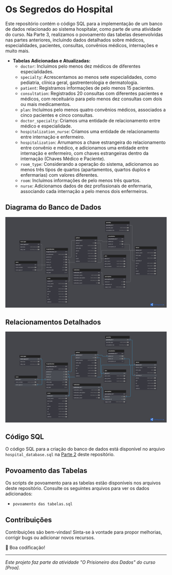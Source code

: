 # Os Segredos do Hospital

Este repositório contém o código SQL para a implementação de um banco de dados relacionado ao sistema hospitalar, como parte de uma atividade do curso. Na Parte 3, realizamos o povoamento das tabelas desenvolvidas nas partes anteriores, incluindo dados detalhados sobre médicos, especialidades, pacientes, consultas, convênios médicos, internações e muito mais.

- **Tabelas Adicionadas e Atualizadas:**
  - `doctor`: Incluímos pelo menos dez médicos de diferentes especialidades.
  - `specialty`: Acrescentamos ao menos sete especialidades, como pediatria, clínica geral, gastrenterologia e dermatologia.
  - `patient`: Registramos informações de pelo menos 15 pacientes.
  - `consultation`: Registrados 20 consultas com diferentes pacientes e médicos, com receituário para pelo menos dez consultas com dois ou mais medicamentos.
  - `plan`: Incluímos pelo menos quatro convênios médicos, associados a cinco pacientes e cinco consultas.
  - `doctor_specialty`: Criamos uma entidade de relacionamento entre médico e especialidade.
  - `hospitalization_nurse`: Criamos uma entidade de relacionamento entre internação e enfermeiro.
  - `hospitalization`: Arrumamos a chave estrangeira do relacionamento entre convênio e médico, e adicionamos uma entidade entre internação e enfermeiro, com chaves estrangeiras dentro da internação (Chaves Médico e Paciente).
  - `room_type`: Considerando a operação do sistema, adicionamos ao menos três tipos de quartos (apartamentos, quartos duplos e enfermarias) com valores diferentes.
  - `room`: Incluímos informações de pelo menos três quartos.
  - `nurse`: Adicionamos dados de dez profissionais de enfermaria, associando cada internação a pelo menos dois enfermeiros.
  
## Diagrama do Banco de Dados 
![Diagrama Completo](https://github.com/SamDevFocus/Proa_Trabalhos/raw/master/O%20Hospital%20Fundamental%20-%20Parte%202/1.jpg) 
## Relacionamentos Detalhados 
![Relacionamentos Detalhados](https://github.com/SamDevFocus/Proa_Trabalhos/raw/master/O%20Hospital%20Fundamental%20-%20Parte%202/2.jpg)

## Código SQL

O código SQL para a criação do banco de dados está disponível no arquivo `hospital_database.sql` na [Parte 2](link_para_parte_2_do_repositorio) deste repositório.

## Povoamento das Tabelas

Os scripts de povoamento para as tabelas estão disponíveis nos arquivos deste repositório. Consulte os seguintes arquivos para ver os dados adicionados:

- `povoamento das tabelas.sql`

## Contribuições

Contribuições são bem-vindas! Sinta-se à vontade para propor melhorias, corrigir bugs ou adicionar novos recursos.

🚀 Boa codificação!

---

*Este projeto faz parte da atividade "O Prisioneiro dos Dados" do curso [Proa].*
